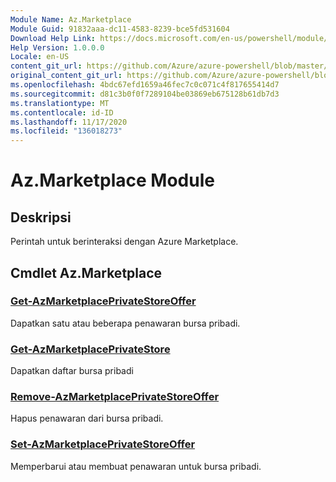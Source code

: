 ```yaml
---
Module Name: Az.Marketplace
Module Guid: 91832aaa-dc11-4583-8239-bce5fd531604
Download Help Link: https://docs.microsoft.com/en-us/powershell/module/az.marketplace
Help Version: 1.0.0.0
Locale: en-US
content_git_url: https://github.com/Azure/azure-powershell/blob/master/src/Marketplace/Marketplace/help/Az.Marketplace.md
original_content_git_url: https://github.com/Azure/azure-powershell/blob/master/src/Marketplace/Marketplace/help/Az.Marketplace.md
ms.openlocfilehash: 4bdc67efd1659a46fec7c0c071c4f817655414d7
ms.sourcegitcommit: d81c3b0f0f7289104be03869eb675128b61db7d3
ms.translationtype: MT
ms.contentlocale: id-ID
ms.lasthandoff: 11/17/2020
ms.locfileid: "136018273"
---
```

# Az.Marketplace Module
## Deskripsi
Perintah untuk berinteraksi dengan Azure Marketplace.

## Cmdlet Az.Marketplace
### [Get-AzMarketplacePrivateStoreOffer](Get-AzMarketplacePrivateStoreOffer.md)
Dapatkan satu atau beberapa penawaran bursa pribadi.

### [Get-AzMarketplacePrivateStore](Get-AzMarketplacePrivateStore.md)
Dapatkan daftar bursa pribadi

### [Remove-AzMarketplacePrivateStoreOffer](Remove-AzMarketplacePrivateStoreOffer.md)
Hapus penawaran dari bursa pribadi.

### [Set-AzMarketplacePrivateStoreOffer](Set-AzMarketplacePrivateStoreOffer.md)
Memperbarui atau membuat penawaran untuk bursa pribadi.

